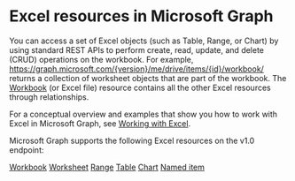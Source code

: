 # Excel resources in Microsoft Graph

You can access a set of Excel objects (such as Table, Range, or Chart) by using standard REST APIs to perform create, read, update, and delete (CRUD) operations on the workbook. For example, https://graph.microsoft.com/{version}/me/drive/items/{id}/workbook/
returns a collection of worksheet objects that are part of the workbook. The [Workbook](workbook.md) (or Excel file) resource contains all the other Excel resources through relationships.

For a conceptual overview and examples that show you how to work with Excel in Microsoft Graph, see [Working with Excel](../concepts/excel.md).

Microsoft Graph supports the following Excel resources on the v1.0 endpoint:

[Workbook](workbook.md)
[Worksheet](worksheet.md)
[Range](range.md)
[Table](table.md)
[Chart](chart.md)
[Named item](nameditem.md)

